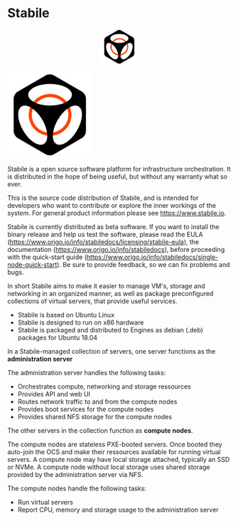 # Stabile

<p style="text-align: center;"><img src="./static/img/logo-icon.png" alt="Stabile Logo" width="80"/></p>

![](static/img/logo-icon.png)

Stabile is a open source software platform for infrastructure orchestration. It is distributed in the hope of being useful, but without any warranty what so ever.

This is the source code distribution of Stabile, and is intended for developers who want to contribute or explore the inner workings of the system. For general product information please see https://www.stabile.io.

Stabile is currently distributed as beta software. If you want to install the binary release and help us test the software, please read the EULA (https://www.origo.io/info/stabiledocs/licensing/stabile-eula), the documentation (https://www.origo.io/info/stabiledocs), before proceeding with the quick-start guide (https://www.origo.io/info/stabiledocs/single-node-quick-start). Be sure to provide feedback, so we can fix problems and bugs.

In short Stabile aims to make it easier to manage VM's, storage and networking in an organized manner, as well as package preconfigured collections of virtual servers, that provide useful services.

* Stabile is based on Ubuntu Linux
* Stabile is designed to run on x86 hardware
* Stabile is packaged and distributed to Engines as debian (.deb) packages for Ubuntu 18.04

In a Stabile-managed collection of servers, one server functions as the **administration server** 

The administration server handles the following tasks:

* Orchestrates compute, networking and storage ressources
* Provides API and web UI
* Routes network traffic to and from the compute nodes
* Provides boot services for the compute nodes
* Provides shared NFS storage for the compute nodes

The other servers in the collection function as **compute nodes**.

The compute nodes are stateless PXE-booted servers. Once booted they auto-join the OCS and make their ressources available for running virtual servers. A compute node may have local storage attached, typically an SSD or NVMe. A compute node without local storage uses shared storage provided by the administration server via NFS.

The compute nodes handle the following tasks:

* Run virtual servers
* Report CPU, memory and storage usage to the administration server

